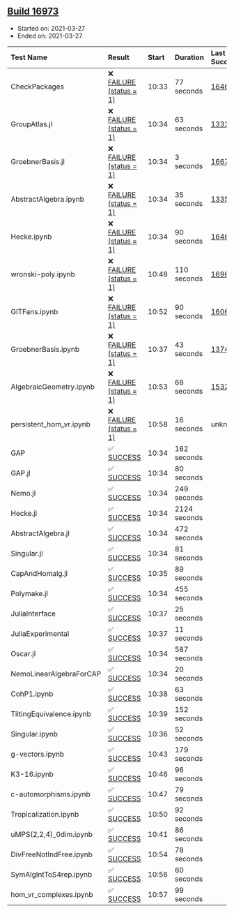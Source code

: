 ## [Build 16973](https://oscarci.mathematik.uni-kl.de/job/oscar/16973/)

* Started on: 2021-03-27
* Ended on: 2021-03-27

| Test Name    | Result | Start | Duration | Last Success | First Failure |
|:-------------|:-------|:------|:---------|:-------------|:--------------|
| CheckPackages | ❌ [FAILURE (status = 1)](https://oscarci.mathematik.uni-kl.de/job/oscar/16973/artifact/logs/build-16973/CheckPackages.log) | 10:33 | 77 seconds | [16463](https://oscarci.mathematik.uni-kl.de/job/oscar/16463/) | [16464](https://oscarci.mathematik.uni-kl.de/job/oscar/16464/) |
| GroupAtlas.jl | ❌ [FAILURE (status = 1)](https://oscarci.mathematik.uni-kl.de/job/oscar/16973/artifact/logs/build-16973/GroupAtlas.jl.log) | 10:34 | 63 seconds | [13311](https://oscarci.mathematik.uni-kl.de/job/oscar/13311/) | [13312](https://oscarci.mathematik.uni-kl.de/job/oscar/13312/) |
| GroebnerBasis.jl | ❌ [FAILURE (status = 1)](https://oscarci.mathematik.uni-kl.de/job/oscar/16973/artifact/logs/build-16973/GroebnerBasis.jl.log) | 10:34 | 3 seconds | [16676](https://oscarci.mathematik.uni-kl.de/job/oscar/16676/) | [16677](https://oscarci.mathematik.uni-kl.de/job/oscar/16677/) |
| AbstractAlgebra.ipynb | ❌ [FAILURE (status = 1)](https://oscarci.mathematik.uni-kl.de/job/oscar/16973/artifact/logs/build-16973/AbstractAlgebra.ipynb.log) | 10:34 | 35 seconds | [13355](https://oscarci.mathematik.uni-kl.de/job/oscar/13355/) | [13356](https://oscarci.mathematik.uni-kl.de/job/oscar/13356/) |
| Hecke.ipynb | ❌ [FAILURE (status = 1)](https://oscarci.mathematik.uni-kl.de/job/oscar/16973/artifact/logs/build-16973/Hecke.ipynb.log) | 10:34 | 90 seconds | [16463](https://oscarci.mathematik.uni-kl.de/job/oscar/16463/) | [16464](https://oscarci.mathematik.uni-kl.de/job/oscar/16464/) |
| wronski-poly.ipynb | ❌ [FAILURE (status = 1)](https://oscarci.mathematik.uni-kl.de/job/oscar/16973/artifact/logs/build-16973/wronski-poly.ipynb.log) | 10:48 | 110 seconds | [16968](https://oscarci.mathematik.uni-kl.de/job/oscar/16968/) | [16969](https://oscarci.mathematik.uni-kl.de/job/oscar/16969/) |
| GITFans.ipynb | ❌ [FAILURE (status = 1)](https://oscarci.mathematik.uni-kl.de/job/oscar/16973/artifact/logs/build-16973/GITFans.ipynb.log) | 10:52 | 90 seconds | [16068](https://oscarci.mathematik.uni-kl.de/job/oscar/16068/) | [16069](https://oscarci.mathematik.uni-kl.de/job/oscar/16069/) |
| GroebnerBasis.ipynb | ❌ [FAILURE (status = 1)](https://oscarci.mathematik.uni-kl.de/job/oscar/16973/artifact/logs/build-16973/GroebnerBasis.ipynb.log) | 10:37 | 43 seconds | [13748](https://oscarci.mathematik.uni-kl.de/job/oscar/13748/) | [13749](https://oscarci.mathematik.uni-kl.de/job/oscar/13749/) |
| AlgebraicGeometry.ipynb | ❌ [FAILURE (status = 1)](https://oscarci.mathematik.uni-kl.de/job/oscar/16973/artifact/logs/build-16973/AlgebraicGeometry.ipynb.log) | 10:53 | 68 seconds | [15322](https://oscarci.mathematik.uni-kl.de/job/oscar/15322/) | [15323](https://oscarci.mathematik.uni-kl.de/job/oscar/15323/) |
| persistent_hom_vr.ipynb | ❌ [FAILURE (status = 1)](https://oscarci.mathematik.uni-kl.de/job/oscar/16973/artifact/logs/build-16973/persistent_hom_vr.ipynb.log) | 10:58 | 16 seconds | unknown | unknown |
| GAP | ✅ [SUCCESS](https://oscarci.mathematik.uni-kl.de/job/oscar/16973/artifact/logs/build-16973/GAP.log) | 10:34 | 162 seconds |  |  |
| GAP.jl | ✅ [SUCCESS](https://oscarci.mathematik.uni-kl.de/job/oscar/16973/artifact/logs/build-16973/GAP.jl.log) | 10:34 | 80 seconds |  |  |
| Nemo.jl | ✅ [SUCCESS](https://oscarci.mathematik.uni-kl.de/job/oscar/16973/artifact/logs/build-16973/Nemo.jl.log) | 10:34 | 249 seconds |  |  |
| Hecke.jl | ✅ [SUCCESS](https://oscarci.mathematik.uni-kl.de/job/oscar/16973/artifact/logs/build-16973/Hecke.jl.log) | 10:34 | 2124 seconds |  |  |
| AbstractAlgebra.jl | ✅ [SUCCESS](https://oscarci.mathematik.uni-kl.de/job/oscar/16973/artifact/logs/build-16973/AbstractAlgebra.jl.log) | 10:34 | 472 seconds |  |  |
| Singular.jl | ✅ [SUCCESS](https://oscarci.mathematik.uni-kl.de/job/oscar/16973/artifact/logs/build-16973/Singular.jl.log) | 10:34 | 81 seconds |  |  |
| CapAndHomalg.jl | ✅ [SUCCESS](https://oscarci.mathematik.uni-kl.de/job/oscar/16973/artifact/logs/build-16973/CapAndHomalg.jl.log) | 10:35 | 89 seconds |  |  |
| Polymake.jl | ✅ [SUCCESS](https://oscarci.mathematik.uni-kl.de/job/oscar/16973/artifact/logs/build-16973/Polymake.jl.log) | 10:34 | 455 seconds |  |  |
| JuliaInterface | ✅ [SUCCESS](https://oscarci.mathematik.uni-kl.de/job/oscar/16973/artifact/logs/build-16973/JuliaInterface.log) | 10:37 | 25 seconds |  |  |
| JuliaExperimental | ✅ [SUCCESS](https://oscarci.mathematik.uni-kl.de/job/oscar/16973/artifact/logs/build-16973/JuliaExperimental.log) | 10:37 | 11 seconds |  |  |
| Oscar.jl | ✅ [SUCCESS](https://oscarci.mathematik.uni-kl.de/job/oscar/16973/artifact/logs/build-16973/Oscar.jl.log) | 10:34 | 587 seconds |  |  |
| NemoLinearAlgebraForCAP | ✅ [SUCCESS](https://oscarci.mathematik.uni-kl.de/job/oscar/16973/artifact/logs/build-16973/NemoLinearAlgebraForCAP.log) | 10:34 | 20 seconds |  |  |
| CohP1.ipynb | ✅ [SUCCESS](https://oscarci.mathematik.uni-kl.de/job/oscar/16973/artifact/logs/build-16973/CohP1.ipynb.log) | 10:38 | 63 seconds |  |  |
| TiltingEquivalence.ipynb | ✅ [SUCCESS](https://oscarci.mathematik.uni-kl.de/job/oscar/16973/artifact/logs/build-16973/TiltingEquivalence.ipynb.log) | 10:39 | 152 seconds |  |  |
| Singular.ipynb | ✅ [SUCCESS](https://oscarci.mathematik.uni-kl.de/job/oscar/16973/artifact/logs/build-16973/Singular.ipynb.log) | 10:36 | 52 seconds |  |  |
| g-vectors.ipynb | ✅ [SUCCESS](https://oscarci.mathematik.uni-kl.de/job/oscar/16973/artifact/logs/build-16973/g-vectors.ipynb.log) | 10:43 | 179 seconds |  |  |
| K3-16.ipynb | ✅ [SUCCESS](https://oscarci.mathematik.uni-kl.de/job/oscar/16973/artifact/logs/build-16973/K3-16.ipynb.log) | 10:46 | 96 seconds |  |  |
| c-automorphisms.ipynb | ✅ [SUCCESS](https://oscarci.mathematik.uni-kl.de/job/oscar/16973/artifact/logs/build-16973/c-automorphisms.ipynb.log) | 10:47 | 79 seconds |  |  |
| Tropicalization.ipynb | ✅ [SUCCESS](https://oscarci.mathematik.uni-kl.de/job/oscar/16973/artifact/logs/build-16973/Tropicalization.ipynb.log) | 10:50 | 92 seconds |  |  |
| uMPS(2,2,4)_0dim.ipynb | ✅ [SUCCESS](https://oscarci.mathematik.uni-kl.de/job/oscar/16973/artifact/logs/build-16973/uMPS-2-2-4-_0dim.ipynb.log) | 10:41 | 86 seconds |  |  |
| DivFreeNotIndFree.ipynb | ✅ [SUCCESS](https://oscarci.mathematik.uni-kl.de/job/oscar/16973/artifact/logs/build-16973/DivFreeNotIndFree.ipynb.log) | 10:54 | 78 seconds |  |  |
| SymAlgIntToS4rep.ipynb | ✅ [SUCCESS](https://oscarci.mathematik.uni-kl.de/job/oscar/16973/artifact/logs/build-16973/SymAlgIntToS4rep.ipynb.log) | 10:56 | 60 seconds |  |  |
| hom_vr_complexes.ipynb | ✅ [SUCCESS](https://oscarci.mathematik.uni-kl.de/job/oscar/16973/artifact/logs/build-16973/hom_vr_complexes.ipynb.log) | 10:57 | 99 seconds |  |  |
